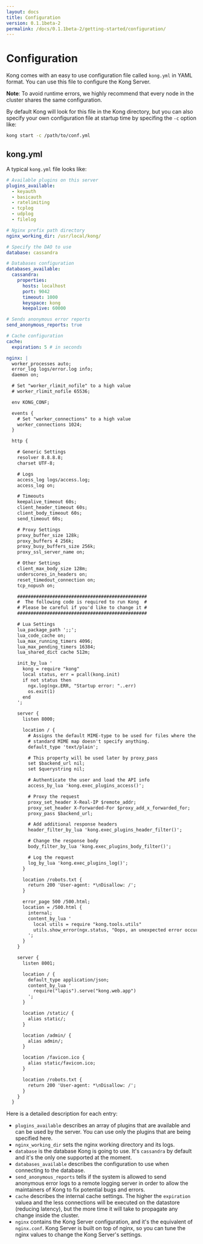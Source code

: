 ```yaml
---
layout: docs
title: Configuration
version: 0.1.1beta-2
permalink: /docs/0.1.1beta-2/getting-started/configuration/
---
```


# Configuration

Kong comes with an easy to use configuration file called `kong.yml` in YAML format. You can use this file to configure the Kong Server.

**Note**: To avoid runtime errors, we highly recommend that every node in the cluster shares the same configuration.

By default Kong will look for this file in the Kong directory, but you can also specify your own configuration file at startup time by specifing the `-c` option like:

```bash
kong start -c /path/to/conf.yml
```

## kong.yml

A typical `kong.yml` file looks like:

```yaml
# Available plugins on this server
plugins_available:
  - keyauth
  - basicauth
  - ratelimiting
  - tcplog
  - udplog
  - filelog

# Nginx prefix path directory
nginx_working_dir: /usr/local/kong/

# Specify the DAO to use
database: cassandra

# Databases configuration
databases_available:
  cassandra:
    properties:
      hosts: localhost
      port: 9042
      timeout: 1000
      keyspace: kong
      keepalive: 60000

# Sends anonymous error reports
send_anonymous_reports: true

# Cache configuration
cache:
  expiration: 5 # in seconds

nginx: |
  worker_processes auto;
  error_log logs/error.log info;
  daemon on;

  # Set "worker_rlimit_nofile" to a high value
  # worker_rlimit_nofile 65536;

  env KONG_CONF;

  events {
    # Set "worker_connections" to a high value
    worker_connections 1024;
  }

  http {

    # Generic Settings
    resolver 8.8.8.8;
    charset UTF-8;

    # Logs
    access_log logs/access.log;
    access_log on;

    # Timeouts
    keepalive_timeout 60s;
    client_header_timeout 60s;
    client_body_timeout 60s;
    send_timeout 60s;

    # Proxy Settings
    proxy_buffer_size 128k;
    proxy_buffers 4 256k;
    proxy_busy_buffers_size 256k;
    proxy_ssl_server_name on;

    # Other Settings
    client_max_body_size 128m;
    underscores_in_headers on;
    reset_timedout_connection on;
    tcp_nopush on;

    ################################################
    #  The following code is required to run Kong  #
    # Please be careful if you'd like to change it #
    ################################################

    # Lua Settings
    lua_package_path ';;';
    lua_code_cache on;
    lua_max_running_timers 4096;
    lua_max_pending_timers 16384;
    lua_shared_dict cache 512m;

    init_by_lua '
      kong = require "kong"
      local status, err = pcall(kong.init)
      if not status then
        ngx.log(ngx.ERR, "Startup error: "..err)
        os.exit(1)
      end
    ';

    server {
      listen 8000;

      location / {
        # Assigns the default MIME-type to be used for files where the
        # standard MIME map doesn't specify anything.
        default_type 'text/plain';

        # This property will be used later by proxy_pass
        set $backend_url nil;
        set $querystring nil;

        # Authenticate the user and load the API info
        access_by_lua 'kong.exec_plugins_access()';

        # Proxy the request
        proxy_set_header X-Real-IP $remote_addr;
        proxy_set_header X-Forwarded-For $proxy_add_x_forwarded_for;
        proxy_pass $backend_url;

        # Add additional response headers
        header_filter_by_lua 'kong.exec_plugins_header_filter()';

        # Change the response body
        body_filter_by_lua 'kong.exec_plugins_body_filter()';

        # Log the request
        log_by_lua 'kong.exec_plugins_log()';
      }

      location /robots.txt {
        return 200 'User-agent: *\nDisallow: /';
      }

      error_page 500 /500.html;
      location = /500.html {
        internal;
        content_by_lua '
          local utils = require "kong.tools.utils"
          utils.show_error(ngx.status, "Oops, an unexpected error occurred!")
        ';
      }
    }

    server {
      listen 8001;

      location / {
        default_type application/json;
        content_by_lua '
          require("lapis").serve("kong.web.app")
        ';
      }

      location /static/ {
        alias static/;
      }

      location /admin/ {
        alias admin/;
      }

      location /favicon.ico {
        alias static/favicon.ico;
      }

      location /robots.txt {
        return 200 'User-agent: *\nDisallow: /';
      }
    }
  }
```

Here is a detailed description for each entry:

* `plugins_available` describes an array of plugins that are available and can be used by the server. You can use only the plugins that are being specified here.
* `nginx_working_dir` sets the nginx working directory and its logs.
* `database` is the database Kong is going to use. It's `cassandra` by default and it's the only one supported at the moment.
* `databases_available` describes the configuration to use when connecting to the database.
* `send_anonymous_reports` tells if the system is allowed to send anonymous error logs to a remote logging server in order to allow the maintainers of Kong to fix potential bugs and errors.
* `cache` describes the internal cache settings. The higher the `expiration` valuea and the less connections will be executed on the datastore (reducing latency), but the more time it will take to propagate any change inside the cluster.
* `nginx` contains the Kong Server configuration, and it's the equivalent of `nginx.conf`. Kong Server is built on top of nginx, so you can tune the nginx values to change the Kong Server's settings.

